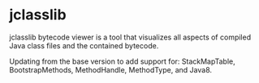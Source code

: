 jclasslib
=========

jclasslib bytecode viewer is a tool that visualizes all aspects of compiled Java class files and the contained bytecode.

Updating from the base version to add support for: StackMapTable, BootstrapMethods, MethodHandle, MethodType, and Java8.
